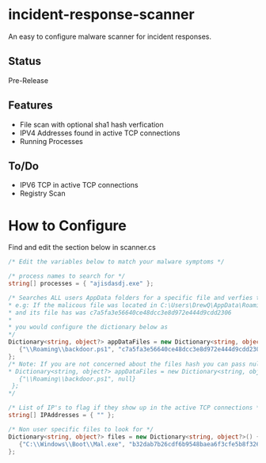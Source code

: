 # incident-response-scanner
An easy to configure malware scanner for incident responses. 

## Status
Pre-Release

## Features
* File scan with optional sha1 hash verfication
* IPV4 Addresses found in active TCP connections
* Running Processes

## To/Do
* IPV6 TCP in active TCP connections 
* Registry Scan

# How to Configure
 Find and edit the section below in scanner.cs
 ```C#
/* Edit the variables below to match your malware symptoms */

/* process names to search for */
string[] processes = { "ajisdasdj.exe" };

/* Searches ALL users AppData folders for a specific file and verfies the hash if wanted
* e.g: If the malicous file was located in C:\Users\DrewQ\AppData\Roaming\backdoor.ps1 
* and its file has was c7a5fa3e56640ce48dcc3e8d972e444d9cdd2306
* 
* you would configure the dictionary below as   
*/
Dictionary<string, object?> appDataFiles = new Dictionary<string, object?>() {
    {"\\Roaming\\backdoor.ps1", "c7a5fa3e56640ce48dcc3e8d972e444d9cdd2306"}
};
/* Note: If you are not concerned about the files hash you can pass null.
 * Dictionary<string, object?> appDataFiles = new Dictionary<string, object?>() {
    {"\\Roaming\\backdoor.ps1", null}
  };
 */

/* List of IP's to flag if they show up in the active TCP connections */
string[] IPAddresses = { "" };

/* Non user specific files to look for */
Dictionary<string, object?> files = new Dictionary<string, object?>() {
    {"C:\\Windows\\Boot\\Mal.exe", "b32dab7b26cdf6b9548baea6f3cfe5b8f326ceda"}
};
 ```
